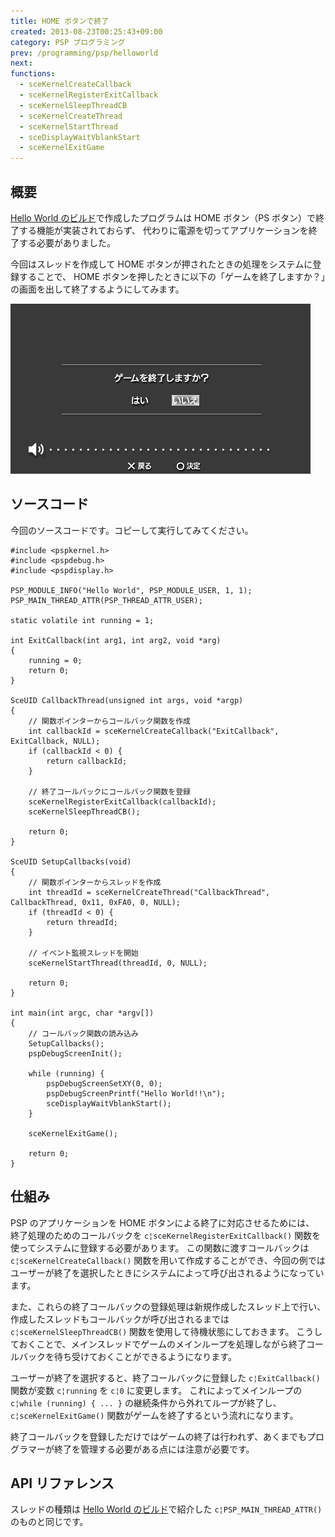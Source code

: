 ```yaml
---
title: HOME ボタンで終了
created: 2013-08-23T00:25:43+09:00
category: PSP プログラミング
prev: /programming/psp/helloworld
next:
functions:
  - sceKernelCreateCallback
  - sceKernelRegisterExitCallback
  - sceKernelSleepThreadCB
  - sceKernelCreateThread
  - sceKernelStartThread
  - sceDisplayWaitVblankStart
  - sceKernelExitGame
---
```


## 概要

[Hello World のビルド](/programming/psp/helloworld)で作成したプログラムは HOME ボタン（PS ボタン）で終了する機能が実装されておらず、
代わりに電源を切ってアプリケーションを終了する必要がありました。

今回はスレッドを作成して HOME ボタンが押されたときの処理をシステムに登録することで、
HOME ボタンを押したときに以下の「ゲームを終了しますか？」の画面を出して終了するようにしてみます。

![](../../media/programming-psp-home-menu.png)

## ソースコード

今回のソースコードです。コピーして実行してみてください。

```c{numberLines: true}
#include <pspkernel.h>
#include <pspdebug.h>
#include <pspdisplay.h>

PSP_MODULE_INFO("Hello World", PSP_MODULE_USER, 1, 1);
PSP_MAIN_THREAD_ATTR(PSP_THREAD_ATTR_USER);

static volatile int running = 1;

int ExitCallback(int arg1, int arg2, void *arg)
{
    running = 0;
    return 0;
}

SceUID CallbackThread(unsigned int args, void *argp)
{
    // 関数ポインターからコールバック関数を作成
    int callbackId = sceKernelCreateCallback("ExitCallback", ExitCallback, NULL);
    if (callbackId < 0) {
        return callbackId;
    }

    // 終了コールバックにコールバック関数を登録
    sceKernelRegisterExitCallback(callbackId);
    sceKernelSleepThreadCB();

    return 0;
}

SceUID SetupCallbacks(void)
{
    // 関数ポインターからスレッドを作成
    int threadId = sceKernelCreateThread("CallbackThread", CallbackThread, 0x11, 0xFA0, 0, NULL);
    if (threadId < 0) {
        return threadId;
    }

    // イベント監視スレッドを開始
    sceKernelStartThread(threadId, 0, NULL);

    return 0;
}

int main(int argc, char *argv[])
{
    // コールバック関数の読み込み
    SetupCallbacks();
    pspDebugScreenInit();

    while (running) {
        pspDebugScreenSetXY(0, 0);
        pspDebugScreenPrintf("Hello World!!\n");
        sceDisplayWaitVblankStart();
    }

    sceKernelExitGame();

    return 0;
}
```

## 仕組み

PSP のアプリケーションを HOME ボタンによる終了に対応させるためには、
終了処理のためのコールバックを `c¦sceKernelRegisterExitCallback()` 関数を使ってシステムに登録する必要があります。
この関数に渡すコールバックは `c¦sceKernelCreateCallback()` 関数を用いて作成することができ、今回の例ではユーザーが終了を選択したときにシステムによって呼び出されるようになっています。

また、これらの終了コールバックの登録処理は新規作成したスレッド上で行い、
作成したスレッドもコールバックが呼び出されるまでは `c¦sceKernelSleepThreadCB()` 関数を使用して待機状態にしておきます。
こうしておくことで、メインスレッドでゲームのメインループを処理しながら終了コールバックを待ち受けておくことができるようになります。

ユーザーが終了を選択すると、終了コールバックに登録した `c¦ExitCallback()` 関数が変数 `c¦running` を `c¦0` に変更します。
これによってメインループの `c¦while (running) { ... }` の継続条件から外れてループが終了し、`c¦sceKernelExitGame()` 関数がゲームを終了するという流れになります。

終了コールバックを登録しただけではゲームの終了は行われず、あくまでもプログラマーが終了を管理する必要がある点には注意が必要です。

## API リファレンス

<pspsdk-function name="sceKernelCreateCallback"></psp-sdk-function>

<pspsdk-function name="sceKernelRegisterExitCallback"></psp-sdk-function>

<pspsdk-function name="sceKernelSleepThreadCB"></psp-sdk-function>

<pspsdk-function name="sceKernelCreateThread"><div>

スレッドの種類は [Hello World のビルド](/programming/psp/helloworld#api-リファレンス)で紹介した `c¦PSP_MAIN_THREAD_ATTR()` のものと同じです。

</div></psp-sdk-function>

<pspsdk-function name="sceKernelStartThread"></psp-sdk-function>

<pspsdk-function name="sceDisplayWaitVblankStart"></psp-sdk-function>

<pspsdk-function name="sceKernelExitGame"></psp-sdk-function>
